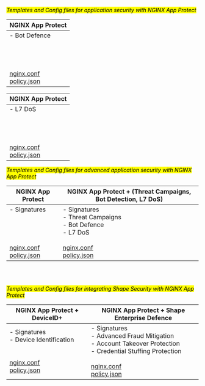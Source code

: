 <mark>*Templates and Config files for application security with NGINX App Protect*</mark>

| NGINX App Protect                                                                                                            |
|-                                                                                                                             |
| - Bot Defence <br><br><br><br><br> [nginx.conf](configs/bot-nginx.conf) <br> [policy.json](policies/nap_policy_bot.json)     |

| NGINX App Protect                                                                                                            |
|-                                                                                                                             |
| - L7 DoS <br><br><br><br><br> [nginx.conf](configs/dos-nginx.conf) <br> [policy.json](policies/nap_policy_dos.json)          |

<mark>*Templates and Config files for advanced application security with NGINX App Protect*</mark>

| NGINX App Protect                                                                                                            | NGINX App Protect + (Threat Campaigns, Bot Detection, L7 DoS)                                                                                                                          |
|-                                                                                                                             |-                                                                                                                                                                                       |
| - Signatures  <br><br><br><br><br> [nginx.conf](configs/waf-nginx.conf) <br> [policy.json](policies/nap_policy_waf.json)     | - Signatures <br> - Threat Campaigns <br> - Bot Defence <br> - L7 DoS <br><br> [nginx.conf](configs/waf_tc_bot_dos-nginx.conf) <br> [policy.json](configs/waf_tc_bot_dos-nginx.conf)   |

<br>
<br>

<mark>*Templates and Config files for integrating Shape Security with NGINX App Protect*</mark>

| NGINX App Protect + DeviceID+                                                                                                | NGINX App Protect + Shape Enterprise Defence                                                                                                                           |
|-                                                                                                                             |-                                                                                                                                                                                       |
| - Signatures <br> - Device Identification <br><br><br> [nginx.conf](configs/waf-nginx.conf) <br> [policy.json](policies/nap_policy_waf.json)     | - Signatures <br> - Advanced Fraud Mitigation <br> - Account Takeover Protection <br> - Credential Stuffing Protection <br><br> [nginx.conf](configs/waf_tc_bot_dos-nginx.conf) <br> [policy.json](configs/waf_tc_bot_dos-nginx.conf)   |